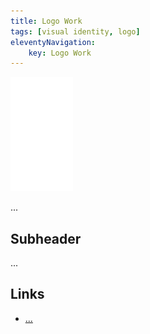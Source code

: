 ```yaml
---
title: Logo Work
tags: [visual identity, logo]
eleventyNavigation:
	key: Logo Work
---
```


![image](/img/Emblem_White_100px.png)

...

## Subheader

...

## Links
- [...]()